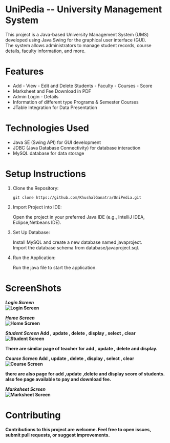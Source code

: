 # UniPedia -- University Management System

  This project is a Java-based University Management System (UMS) developed using Java Swing for the graphical user interface (GUI). <br>The system allows administrators to manage student records, course details, faculty information, and more.
# Features
  - Add - View - Edit and Delete Students - Faculty - Courses - Score
  - Marksheet and Fee Download in PDF
  - Admin Login - Details
  - Information of different type Programs & Semester Courses
  -  JTable Integration for Data Presentation

# Technologies Used
 - Java SE (Swing API) for GUI development
 - JDBC (Java Database Connectivity) for database interaction
 - MySQL database for data storage

# Setup Instructions
 1. Clone the Repository:<br>

        git clone https://github.com/KhushalGanatra/UniPedia.git
 2. Import Project into IDE:<br>

    Open the project in your preferred Java IDE (e.g., IntelliJ IDEA, Eclipse,Netbeans IDE).<br>
  3. Set Up Database:<br>

     Install MySQL and create a new database named javaproject.<br>
     Import the database schema from database/javaproject.sql.<br>

 4. Run the Application:<br>

    Run the java file to start the application.<br>


# ScreenShots
  <b>*Login Screen*<b><br>
  ![Login Screen](screenshots/login.png)<br>

  *Home Screen*<br>
  ![Home Screen](screenshots/home.png)<br>

  *Student Screen*  Add , update , delete , display , select , clear<br>
  ![Student Screen](screenshots/student.png)<br>

  There are similar page of teacher for add , update , delete and display.<br>

  *Course Screen*  Add , update , delete , display , select , clear<br>
  ![Course Screen](screenshots/course.png)<br>

  there are also page for add ,update ,delete and display score of students.<br>
  also fee page available to pay and download fee.<br>

  *Marksheet Screen* <br>
  ![Marksheet Screen](screenshots/marksheet.png)<br>

# Contributing
  Contributions to this project are welcome. Feel free to open issues, submit pull requests, or suggest improvements.
  
  
